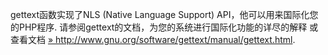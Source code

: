 gettext函数实现了NLS (Native Language Support)
API，他可以用来国际化您的PHP程序.
请参阅gettext的文档，为您的系统进行国际化功能的详尽的解释 或查看文档
<a href="http://www.gnu.org/software/gettext/manual/gettext.html" class="link external">» http://www.gnu.org/software/gettext/manual/gettext.html</a>.
